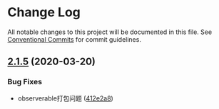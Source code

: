 # Change Log

All notable changes to this project will be documented in this file.
See [Conventional Commits](https://conventionalcommits.org) for commit guidelines.

## [2.1.5](https://github.com/antvis/L7/compare/v2.1.4...v2.1.5) (2020-03-20)


### Bug Fixes

* observerable打包问题 ([412e2a8](https://github.com/antvis/L7/commit/412e2a83f78a9a448f0a5b65ccaf2ea97f78b47a))
